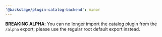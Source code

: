 ```yaml
---
'@backstage/plugin-catalog-backend': minor
---
```


**BREAKING ALPHA**: You can no longer import the catalog plugin from the `/alpha` export; please use the regular root default export instead.
